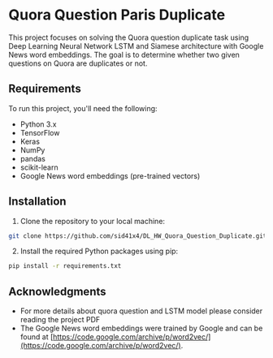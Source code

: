 # Quora Question Paris Duplicate

This project focuses on solving the Quora question duplicate task using Deep Learning Neural Network LSTM and Siamese architecture with Google News word embeddings. The goal is to determine whether two given questions on Quora are duplicates or not.

## Requirements

To run this project, you'll need the following:

* Python 3.x
* TensorFlow
* Keras
* NumPy
* pandas
* scikit-learn
* Google News word embeddings (pre-trained vectors)

## Installation

1. Clone the repository to your local machine:

```bash
git clone https://github.com/sid41x4/DL_HW_Quora_Question_Duplicate.git
```

2. Install the required Python packages using pip:

```bash
pip install -r requirements.txt
```


## Acknowledgments

* For more details about quora question and LSTM model please consider reading the project PDF
* The Google News word embeddings were trained by Google and can be found at [https://code.google.com/archive/p/word2vec/](https://code.google.com/archive/p/word2vec/).
